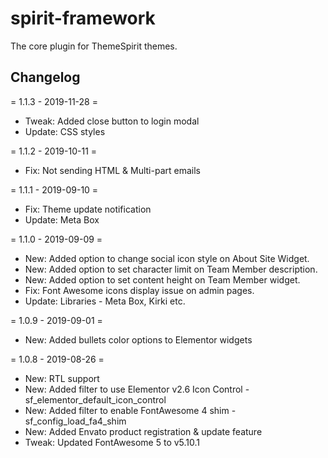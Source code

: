 # spirit-framework
The core plugin for ThemeSpirit themes.


## Changelog
= 1.1.3 - 2019-11-28 =
* Tweak: Added close button to login modal
* Update: CSS styles

= 1.1.2 - 2019-10-11 =
* Fix: Not sending HTML & Multi-part emails

= 1.1.1 - 2019-09-10 =
* Fix: Theme update notification
* Update: Meta Box

= 1.1.0 - 2019-09-09 =
* New: Added option to change social icon style on About Site Widget.
* New: Added option to set character limit on Team Member description.
* New: Added option to set content height on Team Member widget.
* Fix: Font Awesome icons display issue on admin pages.
* Update: Libraries - Meta Box, Kirki etc.

= 1.0.9 - 2019-09-01 =
* New: Added bullets color options to Elementor widgets

= 1.0.8 - 2019-08-26 =
* New: RTL support
* New: Added filter to use Elementor v2.6 Icon Control - sf_elementor_default_icon_control
* New: Added filter to enable FontAwesome 4 shim - sf_config_load_fa4_shim
* New: Added Envato product registration & update feature
* Tweak: Updated FontAwesome 5 to v5.10.1